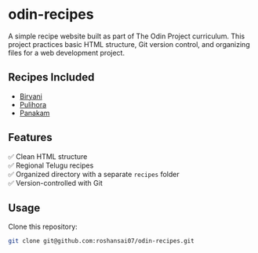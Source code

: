 # odin-recipes

A simple recipe website built as part of The Odin Project curriculum. This project practices basic HTML structure, Git version control, and organizing files for a web development project.

## Recipes Included

- [Biryani](recipes/biryani.html)
- [Pulihora](recipes/Tamarind_Rice.html)
- [Panakam](recipes/panakam.html)

## Features

✅ Clean HTML structure  
✅ Regional Telugu recipes  
✅ Organized directory with a separate `recipes` folder  
✅ Version-controlled with Git

## Usage

Clone this repository:

```bash
git clone git@github.com:roshansai07/odin-recipes.git
```
